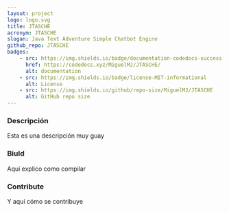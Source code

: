 ```yaml
---
layout: project
logo: logo.svg
title: JTASCHE
acronym: JTASCHE
slogan: Java Text Adventure Simple Chatbot Engine
github_repo: JTASCHE
badges:
    - src: https://img.shields.io/badge/documentation-codedocs-success
      href: https://codedocs.xyz/MiguelMJ/JTASCHE/
      alt: documentation
    - src: https://img.shields.io/badge/license-MIT-informational
      alt: License
    - src: https://img.shields.io/github/repo-size/MiguelMJ/JTASCHE
      alt: GitHub repo size
---
```

### Descripción
Esta es una descripción muy guay

### Biuld
Aquí explico como compilar

### Contribute
Y aquí cómo se contribuye
